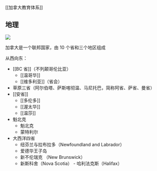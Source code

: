 [[加拿大教育体系]]


## 地理
![](https://picture-guan.oss-cn-hangzhou.aliyuncs.com/20220829144453.png)

加拿大是一个联邦国家，由 10 个省和三个地区组成

从西向东：
- [[BC 省]]（不列颠哥伦比亚）
	- [[温哥华]]
	- [[维多利亚]]（省会）
- 草原三省（阿尔伯塔、萨斯喀彻温、马尼托巴，简称阿省、萨省、曼省）
- [[安省]]
	- [[多伦多]] 
	- [[渥太华]]
	- [[温莎]]
- 魁北克
	- 魁北克
	- 蒙特利尔
- 大西洋四省
	- 纽芬兰与拉布拉多（Newfoundland and Labrador）
	- 爱德华王子岛
	- 新不伦瑞克 （New Brunswick） 
	- 新斯科舍（Nova Scotia） - 哈利法克斯（Halifax）